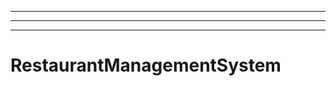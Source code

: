 -------------------------
----------------------------------------------------------------------------------------------------
----------------------------------------------------------------------------------------------------
# RestaurantManagementSystem
